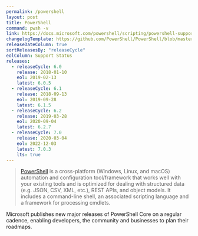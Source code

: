 ```yaml
---
permalink: /powershell
layout: post
title: PowerShell
command: pwsh -v
link: https://docs.microsoft.com/powershell/scripting/powershell-support-lifecycle
changelogTemplate: https://github.com/PowerShell/PowerShell/blob/master/CHANGELOG/__RELEASE_CYCLE__.md
releaseDateColumn: true
sortReleasesBy: "releaseCycle"
eolColumn: Support Status
releases:
  - releaseCycle: 6.0
    release: 2018-01-10
    eol: 2019-02-13
    latest: 6.0.5
  - releaseCycle: 6.1
    release: 2018-09-13
    eol: 2019-09-28
    latest: 6.1.5
  - releaseCycle: 6.2
    release: 2019-03-28
    eol: 2020-09-04
    latest: 6.2.7
  - releaseCycle: 7.0
    release: 2020-03-04
    eol: 2022-12-03
    latest: 7.0.3
    lts: true
---
```


> [PowerShell](https://aka.ms/powershell)  is a cross-platform (Windows, Linux, and macOS) automation and configuration tool/framework that works well with your existing tools and is optimized for dealing with structured data (e.g. JSON, CSV, XML, etc.), REST APIs, and object models. It includes a command-line shell, an associated scripting language and a framework for processing cmdlets.

Microsoft publishes new major releases of PowerShell Core on a regular cadence, enabling developers, the community and businesses to plan their roadmaps. 
